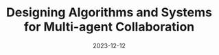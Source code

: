 ---
title: "Designing Algorithms and Systems for Multi-agent Collaboration"
collection: talks
type: "Guest Lecture"
venue: "University of Massachusetts Lowell"
date: 2023-12-12
location: "Lowell MA, USA"
---